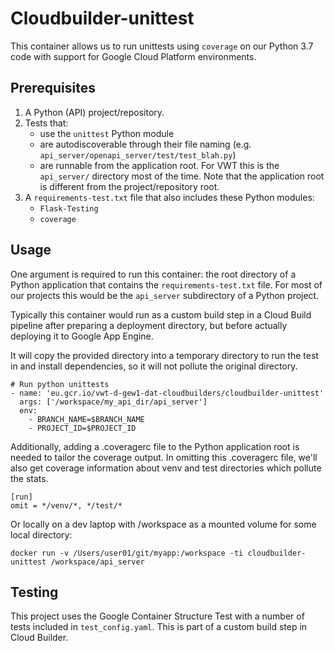 # Cloudbuilder-unittest

This container allows us to run unittests using `coverage` on our Python 3.7 code with support for Google Cloud Platform environments.

## Prerequisites

1. A Python (API) project/repository.
1. Tests that:
    - use the `unittest` Python module
    - are autodiscoverable through their file naming (e.g. `api_server/openapi_server/test/test_blah.py`)
    - are runnable from the application root. For VWT this is the `api_server/` directory most of the time. Note that the application root is different from the project/repository root.
1. A `requirements-test.txt` file that also includes these Python modules:
    - `Flask-Testing`
    - `coverage`

## Usage

One argument is required to run this container: the root directory of a Python application that contains the `requirements-test.txt` file. For most of our projects this would be the `api_server` subdirectory of a Python project.

Typically this container would run as a custom build step in a Cloud Build pipeline after preparing a deployment directory, but before actually deploying it to Google App Engine.

It will copy the provided directory into a temporary directory to run the test in and install dependencies, so it will not pollute the original directory.

```
# Run python unittests
- name: 'eu.gcr.io/vwt-d-gew1-dat-cloudbuilders/cloudbuilder-unittest'
  args: ['/workspace/my_api_dir/api_server']
  env:
    - BRANCH_NAME=$BRANCH_NAME
    - PROJECT_ID=$PROJECT_ID
```

Additionally, adding a .coveragerc file to the Python application root is needed to tailor the coverage output. In omitting this .coveragerc file, we'll also get coverage information about venv and test directories which pollute the stats.

```
[run]
omit = */venv/*, */test/*
```

Or locally on a dev laptop with /workspace as a mounted volume for some local directory:

```
docker run -v /Users/user01/git/myapp:/workspace -ti cloudbuilder-unittest /workspace/api_server
```

## Testing

This project uses the Google Container Structure Test with a number of tests included in `test_config.yaml`. This is part of a custom build step in Cloud Builder.
